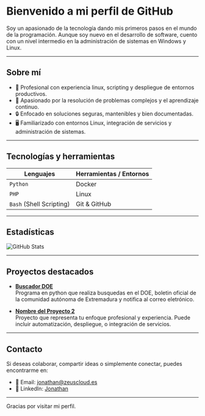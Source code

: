 # Bienvenido a mi perfil de GitHub

Soy un apasionado de la tecnología dando mis primeros pasos en el mundo de la programación. Aunque soy nuevo en el desarrollo de software, cuento con un nivel intermedio en la administración de sistemas en Windows y Linux.

---

## Sobre mí

- 💼 Profesional con experiencia linux, scripting y despliegue de entornos productivos.
- 🧠 Apasionado por la resolución de problemas complejos y el aprendizaje continuo.
- 🔒 Enfocado en soluciones seguras, mantenibles y bien documentadas.
- 🖥️ Familiarizado con entornos Linux, integración de servicios y administración de sistemas.

---

## Tecnologías y herramientas

| Lenguajes               | Herramientas / Entornos |
|------------------------|--------------------------|
| `Python`               | Docker                   |
| `PHP`                  | Linux                    |
| `Bash` (Shell Scripting) | Git & GitHub              |

---

## Estadísticas

<!-- Reemplaza TU_USUARIO con tu nombre de usuario real -->
![GitHub Stats](https://github-readme-stats.vercel.app/api?username=johnnbs33&show_icons=true&theme=default&count_private=true)

---

## Proyectos destacados

- **[Buscador DOE](https://github.com/johnnbs33/Buscador-DOE)**  
  Programa en python que realiza busquedas en el DOE, boletin oficial de la comunidad autónoma de Extremadura y notifica al correo eletrónico.

- **[Nombre del Proyecto 2](URL)**  
  Proyecto que representa tu enfoque profesional y experiencia. Puede incluir automatización, despliegue, o integración de servicios.

---

## Contacto

Si deseas colaborar, compartir ideas o simplemente conectar, puedes encontrarme en:

- 📧 Email: jonathan@zeuscloud.es
- 🔗 LinkedIn: [Jonathan](https://linkedin.com/in/jonathan-b-b4805a2a2/)

---

Gracias por visitar mi perfil.
